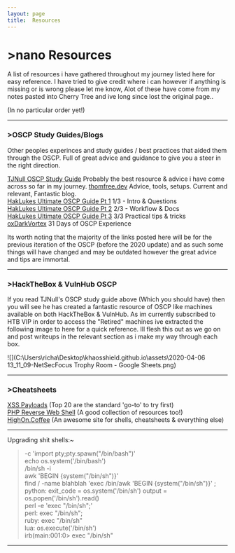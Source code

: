 ```yaml
---
layout: page
title:  Resources
---
```


# [](#header-1)>nano Resources

A list of resources i have gathered throughout my journey listed here for easy reference. I have tried to give credit where i can however if anything is missing
or is wrong please let me know, Alot of these have come from my notes pasted into Cherry Tree and ive long since lost the original page..

(In no particular order yet!)


* * *
### [](#header-3)>OSCP Study Guides/Blogs 

Other peoples experinces and study guides / best practices that aided them through the OSCP. Full of great advice and guidance to give you a steer in the right direction.  

[TJNull OSCP Study Guide](https://www.netsecfocus.com/oscp/2019/03/29/The_Journey_to_Try_Harder-_TJNulls_Preparation_Guide_for_PWK_OSCP.html) Probably the best resource & advice i have come across so far in my journey.
[thomfree.dev](https://thomfre.dev/my-oscp-experience) Advice, tools, setups. Current and relevant, Fantastic blog.  
[HakLukes Ultimate OSCP Guide Pt 1](https://medium.com/@hakluke/haklukes-ultimate-oscp-guide-part-1-is-oscp-for-you-b57cbcce7440) 1/3 - Intro & Questions   
[HakLukes Ultimate OSCP Guide Pt 2](https://medium.com/@hakluke/haklukes-ultimate-oscp-guide-part-2-workflow-and-documentation-tips-9dd335204a48) 2/3 - Workflow & Docs  
[HakLukes Ultimate OSCP Guide Pt 3](https://medium.com/@hakluke/haklukes-ultimate-oscp-guide-part-3-practical-hacking-tips-and-tricks-c38486f5fc97) 3/3 Practical tips & tricks  
[oxDarkVortex](https://0xdarkvortex.dev/index.php/2018/04/17/31-days-of-oscp-experience/) 31 Days of OSCP Experience  

Its worth noting that the majority of the links posted here will be for the previous iteration of the OSCP (before the 2020 update) and as such some things will have changed and may be outdated however the great advice and tips are immortal.    

* * *  
### [](#header-3)>HackTheBox & VulnHub OSCP 
If you read TJNull's OSCP study guide above (Which you should have) then you will see he has created a fantastic resource of OSCP like machines available on both HackTheBox & VulnHub. As im currently subscribed to HTB VIP in order to access the "Retired" machines ive extracted the following image to here for a quick reference. Ill flesh this out as we go on and post writeups in the relevant section as i make my way through each box.

![](C:\Users\richa\Desktop\khaosshield.github.io\assets\2020-04-06 13_11_09-NetSecFocus Trophy Room - Google Sheets.png)

* * *
### [](#header-3)>Cheatsheets
[XSS Payloads](https://github.com/Pgaijin66/XSS-Payloads/blob/master/payload.txt) (Top 20 are the standard 'go-to' to try first)  
[PHP Reverse Web Shell](http://pentestmonkey.net/tools/web-shells/php-reverse-shell) (A good collection of resources too!)  
[HighOn.Coffee](https://highon.coffee/blog/reverse-shell-cheat-sheet/#kali-php-web-shells) (An awesome site for shells, cheatsheets & everything else)  

* * * 


Upgrading shit shells:~
> -c 'import pty;pty.spawn("/bin/bash")'  
            echo os.system('/bin/bash')  
            /bin/sh -i  
            awk 'BEGIN {system("/bin/sh")}'  
            find / -name blahblah 'exec /bin/awk 'BEGIN {system("/bin/sh")}' \;  
            python: exit_code = os.system('/bin/sh') output = os.popen('/bin/sh').read()  
            perl -e 'exec "/bin/sh";'  
            perl: exec "/bin/sh";  
            ruby: exec "/bin/sh"  
            lua: os.execute('/bin/sh')  
            irb(main:001:0> exec "/bin/sh"  
>

* * *


